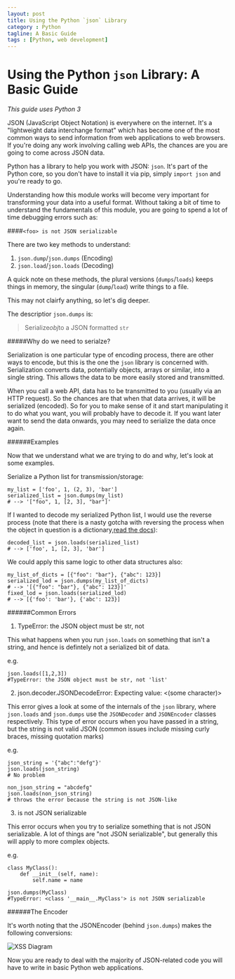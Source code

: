 ```yaml
---
layout: post
title: Using the Python `json` Library
category : Python
tagline: A Basic Guide
tags : [Python, web development]
---
```


# Using the Python `json` Library: A Basic Guide

*This guide uses Python 3*

JSON (JavaScript Object Notation) is everywhere on the internet. It's a "lightweight data interchange format"
which has become one of the most common ways to send information from web applications to web browsers. If you're
doing any work involving calling web APIs, the chances are you are going to come across JSON data.

Python has a library to help you work with JSON: `json`. It's part of the Python core, so you don't have to install
it via pip, simply `import json` and you're ready to go.

Understanding how this module works will become very important for transforming your data into a useful format. Without
taking a bit of time to understand the fundamentals of this module, you are going to spend a lot of time debugging
errors such as:

####`<foo> is not JSON serializable`


There are two key methods to understand:

1. `json.dump`/`json.dumps` (Encoding)
2. `json.load`/`json.loads` (Decoding)

A quick note on these methods, the plural versions (`dumps`/`loads`) keeps things in memory, the singular (`dump`/`load`)
write things to a file. 

This may not clairfy anything, so let's dig deeper. 

The descriptior `json.dumps` is: 

>Serialize*obj*to a JSON formatted `str`

#####Why do we need to serialze?

Serialization is one particular type of encoding process, there are other ways to encode, but this is the one the `json` library
is concerned with. Serialization converts data, potentially objects, arrays or similar, into a single string. This
allows the data to be more easily stored and transmitted. 

When you call a web API, data has to be transmitted to you (usually via an HTTP request). So the chances are that when
that data arrives, it will be serialized (encoded). So for you to make sense of it and start manipulating it to do what 
you want, you will probably have to decode it. If you want later want to send the data onwards, you may 
need to serialize the data once again. 

######Examples

Now that we understand what we are trying to do and why, let's look at some examples.

Serialize a Python list for transmission/storage:

```buildoutcfg
my_list = ['foo', 1, (2, 3), 'bar']
serialized_list = json.dumps(my_list)
# --> '["foo", 1, [2, 3], "bar"]'
```

If I wanted to decode my serialized Python list, I would use the reverse process (note that there is a nasty
gotcha with reversing the process when the object in question is a dictionary,[read the docs](https://docs.python.org/3/library/json.html)):

```buildoutcfg
decoded_list = json.loads(serialized_list)
# --> ['foo', 1, [2, 3], 'bar']

```

We could apply this same logic to other data structures also:

```buildoutcfg
my_list_of_dicts = [{"foo": "bar"}, {"abc": 123}]
serialized_lod = json.dumps(my_list_of_dicts)
# --> '[{"foo": "bar"}, {"abc": 123}]'
fixed_lod = json.loads(serialized_lod)
# --> [{'foo': 'bar'}, {'abc': 123}]
```

######Common Errors

1. TypeError: the JSON object must be str, not <data structure that is not a str>

This what happens when you run `json.loads` on something that isn't a string, and hence is defintely not
a serialized bit of data. 

e.g.

```buildoutcfg
json.loads([1,2,3])
#TypeError: the JSON object must be str, not 'list'
```

2. json.decoder.JSONDecodeError: Expecting value: <some line> <some column> <(some character)>

This error gives a look at some of the internals of the `json` library, where `json.loads` and `json.dumps` use the
`JSONDecoder` and `JSONEncoder` classes respectively. This type of error occurs when you have passed in a string,
 but the string is not valid JSON (common issues include missing curly braces, missing quotation marks)

e.g. 
```buildoutcfg
json_string = '{"abc":"defg"}'
json.loads(json_string)
# No problem

non_json_string = "abcdefg"
json.loads(non_json_string)
# throws the error because the string is not JSON-like
```

3. <foo> is not JSON serializable

This error occurs when you try to serialize something that is not JSON serializable. A lot of things are 
"not JSON serializable", but generally this will apply to more complex objects.

e.g.
```buildoutcfg
class MyClass():
    def __init__(self, name):
        self.name = name
        
json.dumps(MyClass)
#TypeError: <class '__main__.MyClass'> is not JSON serializable
```

######The Encoder

It's worth noting that the JSONEncoder (behind `json.dumps`) makes the following conversions:

![XSS Diagram]({{site.baseurl}}/assets/images/python_json_conversion_table.png)


Now you are ready to deal with the majority of JSON-related code you will have to write in
basic Python web applications.


